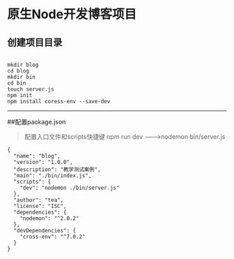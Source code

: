 # 原生Node开发博客项目
## 创建项目目录
```

mkdir blog
cd blog
mkdir bin
cd bin
touch server.js
npm init
npm install coress-env --save-dev

```
---
##配置package.json
>配置入口文件和scripts快捷键 npm run dev --->nodemon bin/server.js

```
{
  "name": "blog",
  "version": "1.0.0",
  "description": "教学测试案例",
  "main": "./bin/index.js",
  "scripts": {
    "dev": "nodemon ./bin/server.js"
  },
  "author": "tea",
  "license": "ISC",
  "dependencies": {
    "nodemon": "^2.0.2"
  },
  "devDependencies": {
    "cross-env": "^7.0.2"
  }
}

```
